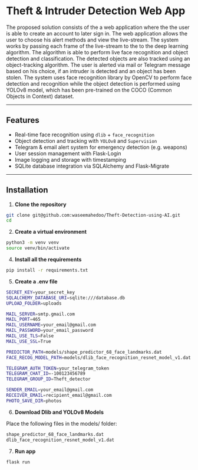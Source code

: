 # Theft & Intruder Detection Web App

The proposed solution consists of the a web application where the the user is able to create an account to later sign in. The web application allows the user to choose his alert methods and view the live-stream. The system works by passing each frame of the live-stream to the to the deep learning
algorithm. The algorithm is able to perform live face recognition and object detection and classification. The detected objects are also tracked using an object-tracking algorithm. The user is alerted via
mail or Telegram message based on his choice, if an intruder is detected and an object has been stolen.
The system uses face recognition library by OpenCV to perform face detection and recognition while the object detection is performed using YOLOv8 model, which has been pre-trained on the COCO
(Common Objects in Context) dataset.

---

## Features

- Real-time face recognition using `dlib` + `face_recognition`
- Object detection and tracking with `YOLOv8` and `Supervision`
- Telegram & email alert system for emergency detection (e.g. weapons)
- User session management with Flask-Login
- Image logging and storage with timestamping
- SQLite database integration via SQLAlchemy and Flask-Migrate

---

## Installation

1. **Clone the repository**

```bash
git clone git@github.com:waseemahedoo/Theft-Detection-using-AI.git
cd 
```
2. **Create a virtual environment**
   
 ```bash
python3 -m venv venv
source venv/bin/activate
```
4. **Install all the requirements**

```bash
pip install -r requirements.txt
 ```
5. **Create a .env file**
   
```bash
SECRET_KEY=your_secret_key
SQLALCHEMY_DATABASE_URI=sqlite:///database.db
UPLOAD_FOLDER=uploads

MAIL_SERVER=smtp.gmail.com
MAIL_PORT=465
MAIL_USERNAME=your_email@gmail.com
MAIL_PASSWORD=your_email_password
MAIL_USE_TLS=False
MAIL_USE_SSL=True

PREDICTOR_PATH=models/shape_predictor_68_face_landmarks.dat
FACE_RECOG_MODEL_PATH=models/dlib_face_recognition_resnet_model_v1.dat

TELEGRAM_AUTH_TOKEN=your_telegram_token
TELEGRAM_CHAT_ID=-100123456789
TELEGRAM_GROUP_ID=Theft_detector

SENDER_EMAIL=your_email@gmail.com
RECEIVER_EMAIL=recipient_email@gmail.com
PHOTO_SAVE_DIR=photos
```
6. **Download Dlib and YOLOv8 Models**

Place the following files in the models/ folder:
```bash
shape_predictor_68_face_landmarks.dat
dlib_face_recognition_resnet_model_v1.dat
```
7. **Run app**
```bash
flask run
```
